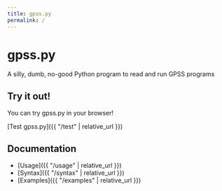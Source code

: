 ```yaml
---
title: gpss.py
permalink: /
---
```


# gpss.py
A silly, dumb, no-good Python program to read and run GPSS programs

## Try it out!
You can try gpss.py in your browser!

[Test gpss.py]({{ "/test" | relative_url }})

## Documentation
- [Usage]({{ "/usage" | relative_url }})
- [Syntax]({{ "/syntax" | relative_url }})
- [Examples]({{ "/examples" | relative_url }})
